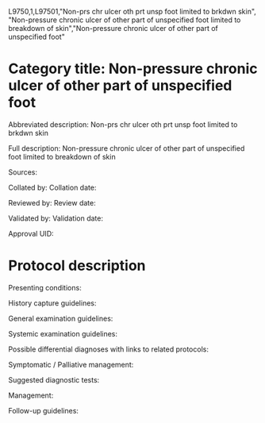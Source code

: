 L9750,1,L97501,"Non-prs chr ulcer oth prt unsp foot limited to brkdwn skin", "Non-pressure chronic ulcer of other part of unspecified foot limited to breakdown of skin","Non-pressure chronic ulcer of other part of unspecified foot"
# Category title: Non-pressure chronic ulcer of other part of unspecified foot

Abbreviated description: Non-prs chr ulcer oth prt unsp foot limited to brkdwn skin

Full description: Non-pressure chronic ulcer of other part of unspecified foot limited to breakdown of skin

Sources:

Collated by:
Collation date:

Reviewed by:
Review date:

Validated by:
Validation date:

Approval UID:

# Protocol description

Presenting conditions:

History capture guidelines:

General examination guidelines:

Systemic examination guidelines:

Possible differential diagnoses with links to related protocols:

Symptomatic / Palliative management:

Suggested diagnostic tests:

Management:

Follow-up guidelines:
